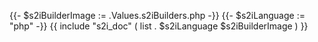 {{- $s2iBuilderImage := .Values.s2iBuilders.php -}}
{{- $s2iLanguage := "php" -}}
{{ include "s2i_doc" ( list . $s2iLanguage $s2iBuilderImage ) }}

